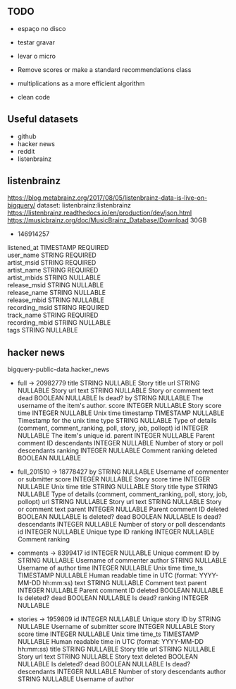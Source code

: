 ## TODO
* espaço no disco
* testar gravar
* levar o micro

* Remove scores or make a standard recommendations class
* multiplications as a more efficient algorithm
* clean code

## Useful datasets
* github
* hacker news
* reddit
* listenbrainz


## listenbrainz

https://blog.metabrainz.org/2017/08/05/listenbrainz-data-is-live-on-bigquery/
dataset: listenbrainz:listenbrainz  
https://listenbrainz.readthedocs.io/en/production/dev/json.html
https://musicbrainz.org/doc/MusicBrainz_Database/Download
30GB



* 146914257

listened_at 	TIMESTAMP 	REQUIRED 	
user_name 	STRING 	REQUIRED 	
artist_msid 	STRING 	REQUIRED 	
artist_name 	STRING 	REQUIRED 	
artist_mbids 	STRING 	NULLABLE 	
release_msid 	STRING 	NULLABLE 	
release_name 	STRING 	NULLABLE 	
release_mbid 	STRING 	NULLABLE 	
recording_msid 	STRING 	REQUIRED 	
track_name 	STRING 	REQUIRED 	
recording_mbid 	STRING 	NULLABLE 	
tags 	STRING 	NULLABLE


## hacker news

bigquery-public-data.hacker_news

* full          -> 20982779
    title 	STRING 	NULLABLE 	Story title
    url 	STRING 	NULLABLE 	Story url
    text 	STRING 	NULLABLE 	Story or comment text
    dead 	BOOLEAN 	NULLABLE 	Is dead?
    by 	STRING 	NULLABLE 	The username of the item's author.
    score 	INTEGER 	NULLABLE 	Story score
    time 	INTEGER 	NULLABLE 	Unix time
    timestamp 	TIMESTAMP 	NULLABLE 	Timestamp for the unix time
    type 	STRING 	NULLABLE 	Type of details (comment, comment_ranking, poll, story, job, pollopt)
    id 	INTEGER 	NULLABLE 	The item's unique id.
    parent 	INTEGER 	NULLABLE 	Parent comment ID
    descendants 	INTEGER 	NULLABLE 	Number of story or poll descendants
    ranking 	INTEGER 	NULLABLE 	Comment ranking
    deleted 	BOOLEAN 	NULLABLE 	

* full_201510   -> 18778427
    by 	STRING 	NULLABLE 	Username of commenter or submitter
    score 	INTEGER 	NULLABLE 	Story score
    time 	INTEGER 	NULLABLE 	Unix time
    title 	STRING 	NULLABLE 	Story title
    type 	STRING 	NULLABLE 	Type of details (comment, comment_ranking, poll, story, job, pollopt)
    url 	STRING 	NULLABLE 	Story url
    text 	STRING 	NULLABLE 	Story or comment text
    parent 	INTEGER 	NULLABLE 	Parent comment ID
    deleted 	BOOLEAN 	NULLABLE 	Is deleted?
    dead 	BOOLEAN 	NULLABLE 	Is dead?
    descendants 	INTEGER 	NULLABLE 	Number of story or poll descendants
    id 	INTEGER 	NULLABLE 	Unique type ID
    ranking 	INTEGER 	NULLABLE 	Comment ranking


* comments      -> 8399417
    id 	INTEGER 	NULLABLE 	Unique comment ID
    by 	STRING 	NULLABLE 	Username of commenter
    author 	STRING 	NULLABLE 	Username of author
    time 	INTEGER 	NULLABLE 	Unix time
    time_ts 	TIMESTAMP 	NULLABLE 	Human readable time in UTC (format: YYYY-MM-DD hh:mm:ss)
    text 	STRING 	NULLABLE 	Comment text
    parent 	INTEGER 	NULLABLE 	Parent comment ID
    deleted 	BOOLEAN 	NULLABLE 	Is deleted?
    dead 	BOOLEAN 	NULLABLE 	Is dead?
    ranking 	INTEGER 	NULLABLE 	

* stories       -> 1959809
    id 	INTEGER 	NULLABLE 	Unique story ID
    by 	STRING 	NULLABLE 	Username of submitter
    score 	INTEGER 	NULLABLE 	Story score
    time 	INTEGER 	NULLABLE 	Unix time
    time_ts 	TIMESTAMP 	NULLABLE 	Human readable time in UTC (format: YYYY-MM-DD hh:mm:ss)
    title 	STRING 	NULLABLE 	Story title
    url 	STRING 	NULLABLE 	Story url
    text 	STRING 	NULLABLE 	Story text
    deleted 	BOOLEAN 	NULLABLE 	Is deleted?
    dead 	BOOLEAN 	NULLABLE 	Is dead?
    descendants 	INTEGER 	NULLABLE 	Number of story descendants
    author 	STRING 	NULLABLE 	Username of author 
 

